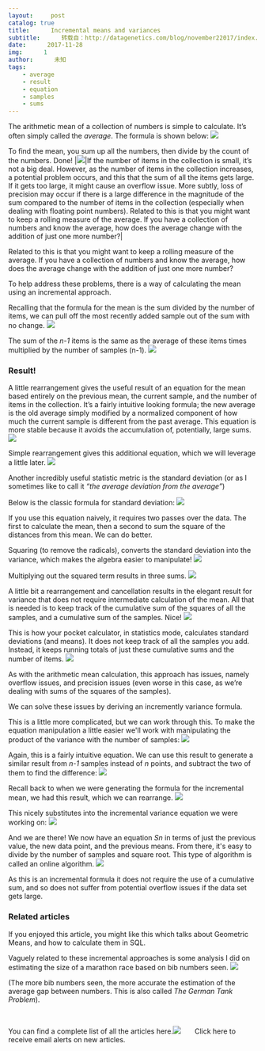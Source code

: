 ```yaml
---
layout:     post
catalog: true
title:      Incremental means and variances
subtitle:      转载自：http://datagenetics.com/blog/november22017/index.html
date:      2017-11-28
img:      1
author:      未知
tags:
    - average
    - result
    - equation
    - samples
    - sums
---
```


The arithmetic mean of a collection of numbers is simple to calculate. It’s often simply called the *average*. The formula is shown below:
![](http://datagenetics.com/blog/november22017/eq0.png)


To find the mean, you sum up all the numbers, then divide by the count of the numbers. Done!
|![](http://datagenetics.com/blog/november22017/calc.png)|If the number of items in the collection is small, it’s not a big deal. However, as the number of items in the collection increases, a potential problem occurs, and this that the sum of all the items gets large. If it gets too large, it might cause an overflow issue. More subtly, loss of precision may occur if there is a large difference in the magnitude of the sum compared to the number of items in the collection (especially when dealing with floating point numbers). Related to this is that you might want to keep a rolling measure of the average. If you have a collection of numbers and know the average, how does the average change with the addition of just one more number?|

Related to this is that you might want to keep a rolling measure of the average. If you have a collection of numbers and know the average, how does the average change with the addition of just one more number?

To help address these problems, there is a way of calculating the mean using an incremental approach.

Recalling that the formula for the mean is the sum divided by the number of items, we can pull off the most recently added sample out of the sum with no change.
![](http://datagenetics.com/blog/november22017/eq1.png)


The sum of the *n-1* items is the same as the average of these items times multiplied by the number of samples (n-1).
![](http://datagenetics.com/blog/november22017/eq2.png)


### Result!

A little rearrangement gives the useful result of an equation for the mean based entirely on the previous mean, the current sample, and the number of items in the collection. It’s a fairly intuitive looking formula; the new average is the old average simply modified by a normalized component of how much the current sample is different from the past average. This equation is more stable because it avoids the accumulation of, potentially, large sums.
![](http://datagenetics.com/blog/november22017/eq3.png)


Simple rearrangement gives this additional equation, which we will leverage a little later.
![](http://datagenetics.com/blog/november22017/eq4.png)


Another incredibly useful statistic metric is the standard deviation (or as I sometimes like to call it *“the average deviation from the average”*)

Below is the classic formula for standard deviation:
![](http://datagenetics.com/blog/november22017/eq5.png)


If you use this equation naively, it requires two passes over the data. The first to calculate the mean, then a second to sum the square of the distances from this mean. We can do better.

Squaring (to remove the radicals), converts the standard deviation into the variance, which makes the algebra easier to manipulate!
![](http://datagenetics.com/blog/november22017/eq6.png)


Multiplying out the squared term results in three sums.
![](http://datagenetics.com/blog/november22017/eq7.png)


A little bit a rearrangement and cancellation results in the elegant result for variance that does not require intermediate calculation of the mean. All that is needed is to keep track of the cumulative sum of the squares of all the samples, and a cumulative sum of the samples. Nice!
![](http://datagenetics.com/blog/november22017/eq8.png)


This is how your pocket calculator, in statistics mode, calculates standard deviations (and means). It does not keep track of all the samples you add. Instead, it keeps running totals of just these cumulative sums and the number of items.
![](http://datagenetics.com/blog/november22017/fx100.jpg)


As with the arithmetic mean calculation, this approach has issues, namely overflow issues, and precision issues (even worse in this case, as we’re dealing with sums of the squares of the samples). 

We can solve these issues by deriving an incremently variance formula.

This is a little more complicated, but we can work through this. To make the equation manipulation a little easier we'll work with manipulating the product of the variance with the number of samples:
![](http://datagenetics.com/blog/november22017/eq9.png)


Again, this is a fairly intuitive equation. We can use this result to generate a similar result from *n-1* samples instead of *n* points, and subtract the two of them to find the difference:
![](http://datagenetics.com/blog/november22017/eq10.png)


Recall back to when we were generating the formula for the incremental mean, we had this result, which we can rearrange.
![](http://datagenetics.com/blog/november22017/eq11.png)


This nicely substitutes into the incremental variance equation we were working on:
![](http://datagenetics.com/blog/november22017/eq12.png)


And we are there! We now have an equation *Sn* in terms of just the previous value, the new data point, and the previous means. From there, it's easy to divide by the number of samples and square root. This type of algorithm is called an online algorithm.
![](http://datagenetics.com/blog/november22017/eq13.png)


As this is an incremental formula it does not require the use of a cumulative sum, and so does not suffer from potential overflow issues if the data set gets large.

### Related articles

If you enjoyed this article, you might like this which talks about Geometric Means, and how to calculate them in SQL.

Vaguely related to these incremental approaches is some analysis I did on estimating the size of a marathon race based on bib numbers seen.
![](http://datagenetics.com/blog/november22017/gp.png)


(The more bib numbers seen, the more accurate the estimation of the average gap between numbers. This is also called *The German Tank Problem*).

 

You can find a complete list of all the articles here.![](http://datagenetics.com/images/n.gif)
      Click here to receive email alerts on new articles.
